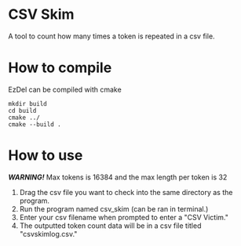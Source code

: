 # CSV Skim
A tool to count how many times a token is repeated in a csv file.

# How to compile
EzDel can be compiled with cmake
```
mkdir build
cd build
cmake ../
cmake --build .
```

# How to use
***WARNING!*** Max tokens is 16384 and the max length per token is 32
1. Drag the csv file you want to check into the same directory as the program.
2. Run the program named csv_skim (can be ran in terminal.)
3. Enter your csv filename when prompted to enter a "CSV Victim."
4. The outputted token count data will be in a csv file titled "csvskimlog.csv."
